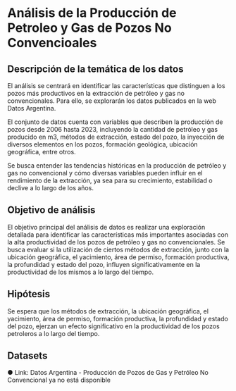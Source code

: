 # Análisis de la Producción de Petroleo y Gas de Pozos No Convencioales
## Descripción de la temática de los datos
El análisis se centrará en identificar las características que distinguen a los pozos más
productivos en la extracción de petróleo y gas no convencionales. Para ello, se explorarán
los datos publicados en la web Datos Argentina.

El conjunto de datos cuenta con variables que describen la producción de pozos desde 2006
hasta 2023, incluyendo la cantidad de petróleo y gas producido en m3, métodos de
extracción, estado del pozo, la inyección de diversos elementos en los pozos, formación
geológica, ubicación geográfica, entre otros.

Se busca entender las tendencias históricas en la producción de petróleo y gas no
convencional y cómo diversas variables pueden influir en el rendimiento de la extracción, ya
sea para su crecimiento, estabilidad o declive a lo largo de los años.

## Objetivo de análisis
El objetivo principal del análisis de datos es realizar una exploración detallada para identificar
las características más importantes asociadas con la alta productividad de los pozos de
petróleo y gas no convencionales. Se busca evaluar si la utilización de ciertos métodos de
extracción, junto con la ubicación geográfica, el yacimiento, área de permiso, formación
productiva, la profundidad y estado del pozo, influyen significativamente en la productividad
de los mismos a lo largo del tiempo.

## Hipótesis
Se espera que los métodos de extracción, la ubicación geográfica, el yacimiento, área de
permiso, formación productiva, la profundidad y estado del pozo, ejerzan un efecto
significativo en la productividad de los pozos petroleros a lo largo del tiempo.

## Datasets
● Link: Datos Argentina - Producción de Pozos de Gas y Petróleo No Convencional ya no está disponible
